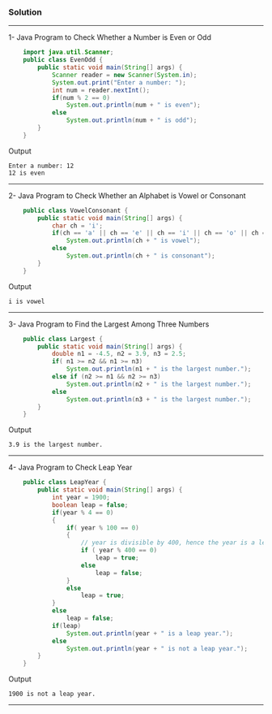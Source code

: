 ### Solution

---

1- Java Program to Check Whether a Number is Even or Odd

```java
    import java.util.Scanner;
    public class EvenOdd {
        public static void main(String[] args) {
            Scanner reader = new Scanner(System.in);
            System.out.print("Enter a number: ");
            int num = reader.nextInt();
            if(num % 2 == 0)
                System.out.println(num + " is even");
            else
                System.out.println(num + " is odd");
        }
    }
```
Output
```
Enter a number: 12
12 is even
```

-------

2- Java Program to Check Whether an Alphabet is Vowel or Consonant

```java
    public class VowelConsonant {
        public static void main(String[] args) {
            char ch = 'i';
            if(ch == 'a' || ch == 'e' || ch == 'i' || ch == 'o' || ch == 'u' )
                System.out.println(ch + " is vowel");
            else
                System.out.println(ch + " is consonant");
        }
    }
```
Output
```
i is vowel
```

-----

3- Java Program to Find the Largest Among Three Numbers

```java
    public class Largest {
        public static void main(String[] args) {
            double n1 = -4.5, n2 = 3.9, n3 = 2.5;
            if( n1 >= n2 && n1 >= n3)
                System.out.println(n1 + " is the largest number.");
            else if (n2 >= n1 && n2 >= n3)
                System.out.println(n2 + " is the largest number.");
            else
                System.out.println(n3 + " is the largest number.");
        }
    }
```

Output

```
3.9 is the largest number.
```

-----

4- Java Program to Check Leap Year 

```java
    public class LeapYear {
        public static void main(String[] args) {
            int year = 1900;
            boolean leap = false;
            if(year % 4 == 0)
            {
                if( year % 100 == 0)
                {
                    // year is divisible by 400, hence the year is a leap year
                    if ( year % 400 == 0)
                        leap = true;
                    else
                        leap = false;
                }
                else
                    leap = true;
            }
            else
                leap = false;
            if(leap)
                System.out.println(year + " is a leap year.");
            else
                System.out.println(year + " is not a leap year.");
        }
    }
```
Output
```
1900 is not a leap year.
```

------

